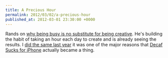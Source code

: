 ```yaml
---
title: A Precious Hour
permalink: 2012/03/02/a-precious-hour
published_at: 2012-03-01 23:30:00 +0000
---
```


Rands on [why being busy is no substitute for being creative](http://www.randsinrepose.com/archives/2012/02/29/a_precious_hour.html). He's building the habit of taking an hour each day to create and is already seeing the results. I [did the same last year](http://icelab.com.au/articles/the-benefits-of-waking-up-early/) it was one of the major reasons that [Decaf Sucks for iPhone](http://icelab.com.au/articles/announcing-decaf-sucks-for-iphone/) actually became a thing.

